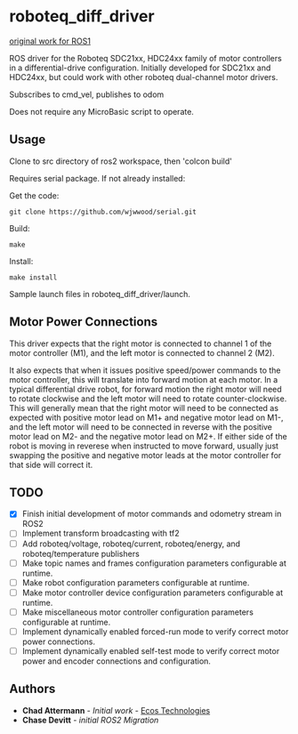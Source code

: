# roboteq_diff_driver
[original work for ROS1](https://github.com/ecostech/roboteq_diff_driver)

ROS driver for the Roboteq SDC21xx, HDC24xx family of motor controllers in a differential-drive configuration.
Initially developed for SDC21xx and HDC24xx, but could work with other roboteq dual-channel motor drivers.

Subscribes to cmd_vel, publishes to odom


Does not require any MicroBasic script to operate.

## Usage

Clone to src directory of ros2 workspace, then 'colcon build'

Requires serial package. If not already installed:

Get the code:
    
    git clone https://github.com/wjwwood/serial.git

Build:

    make

Install:

    make install
    
    
Sample launch files in roboteq_diff_driver/launch.

## Motor Power Connections

This driver expects that the right motor is connected to channel 1 of the motor controller (M1), and the left motor is connected to channel 2 (M2).

It also expects that when it issues positive speed/power commands to the motor controller, this will translate into forward motion at each motor. In a typical differential drive robot, for forward motion the right motor will need to rotate clockwise and the left motor will need to rotate counter-clockwise. This will generally mean that the right motor will need to be connected as expected with positive motor lead on M1+ and negative motor lead on M1-, and the left motor will need to be connected in reverse with the positive motor lead on M2- and the negative motor lead on M2+.  If either side of the robot is moving in reverese when instructed to move forward, usually just swapping the positive and negative motor leads at the motor controller for that side will correct it.

## TODO

- [X] Finish initial development of motor commands and odometry stream in ROS2
- [ ] Implement transform broadcasting with tf2
- [ ] Add roboteq/voltage, roboteq/current, roboteq/energy, and roboteq/temperature publishers
- [ ] Make topic names and frames configuration parameters configurable at runtime.
- [ ] Make robot configuration parameters configurable at runtime.
- [ ] Make motor controller device configuration parameters configurable at runtime.
- [ ] Make miscellaneous motor controller configuration parameters configurable at runtime.
- [ ] Implement dynamically enabled forced-run mode to verify correct motor power connections.
- [ ] Implement dynamically enabled self-test mode to verify correct motor power and encoder connections and configuration.

## Authors

* **Chad Attermann** - *Initial work* - [Ecos Technologies](https://github.com/ecostech)
* **Chase Devitt** - *initial ROS2 Migration*
